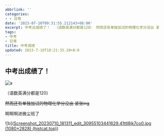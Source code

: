 ```yaml
---
abbrlink: ''
categories:
- - 日常
date: '2023-07-10T09:31:55.212143+08:00'
excerpt: 中考出成绩了！  （语数英满分都是120） 然而还有单独加试的物理化学分没出 紧张ing 啊啊啊进微尘班了 ...
tags:
- 中考
- 日常
title: 中考成绩
updated: 2023-7-10T18:21:35.20+8:0
---
```

## 中考出成绩了！

![a](https://js.histcat.top/gh/histcat/static@master/rawimg/屏幕截图-2023-07-10-084921.4qzlbn4lzma0.png)

（语数英满分都是120）

~~然而还有单独加试的物理化学分没出 紧张ing~~

啊啊啊进微尘班了

![b]([Screenshot\_20230710\_181311\_edit\_30955103441629.41ttl8jk7co0.jpg (1080×2828) (histcat.top)](https://js.histcat.top/gh/histcat/static@master/rawimg/Screenshot_20230710_181311_edit_30955103441629.41ttl8jk7co0.jpg))
